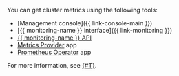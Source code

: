 You can get cluster metrics using the following tools:

* [Management console]({{ link-console-main }})
* [{{ monitoring-name }} interface]({{ link-monitoring }})
* [{{ monitoring-name }} API](../../monitoring/api-ref/authentication.md)
* [Metrics Provider](/marketplace/products/yc/metric-provider) app
* [Prometheus Operator](/marketplace/products/yc/prometheus-operator) app

For more information, see [{#T}](../../managed-kubernetes/operations/kubernetes-cluster/kubernetes-cluster-get-stats.md).
